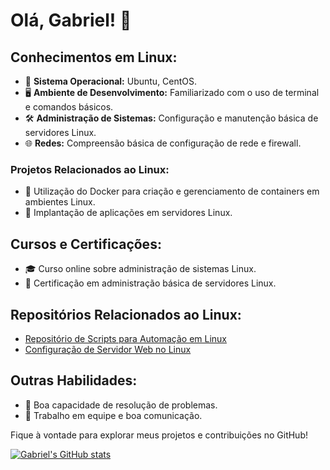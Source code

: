 # Olá, Gabriel! 👋

## Conhecimentos em Linux:
- 🐧 **Sistema Operacional:** Ubuntu, CentOS.
- 🖥️ **Ambiente de Desenvolvimento:** Familiarizado com o uso de terminal e comandos básicos.
- 🛠️ **Administração de Sistemas:** Configuração e manutenção básica de servidores Linux.
- 🌐 **Redes:** Compreensão básica de configuração de rede e firewall.

### Projetos Relacionados ao Linux:
- 🐋 Utilização do Docker para criação e gerenciamento de containers em ambientes Linux.
- 🚀 Implantação de aplicações em servidores Linux.

## Cursos e Certificações:
- 🎓 Curso online sobre administração de sistemas Linux.
- 📜 Certificação em administração básica de servidores Linux.

## Repositórios Relacionados ao Linux:
- [Repositório de Scripts para Automação em Linux](link-para-o-repositorio)
- [Configuração de Servidor Web no Linux](link-para-o-repositorio)

## Outras Habilidades:
- 🚀 Boa capacidade de resolução de problemas.
- 🤝 Trabalho em equipe e boa comunicação.

Fique à vontade para explorar meus projetos e contribuições no GitHub!

[![Gabriel's GitHub stats](https://github-readme-stats.vercel.app/api?username=GabrielLinharesBozzon)](https://github.com/anuraghazra/github-readme-stats)
